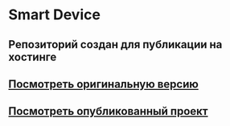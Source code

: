 # Smart Device 
## Репозиторий создан для публикации на хостинге

## <a href="https://github.com/GulnaraYakupova/smart-device-responsive-bem">Посмотреть оригинальную версию</a>

## <a href="https://gulnarayakupova.github.io/smart-device-responsive/">Посмотреть опубликованный проект</a>

